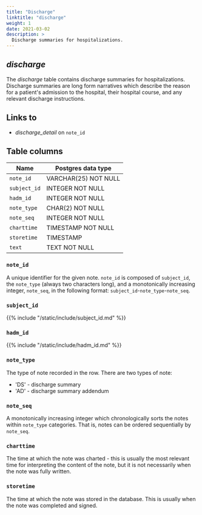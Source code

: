 ```yaml
---
title: "Discharge"
linktitle: "discharge"
weight: 1
date: 2021-03-02
description: >
  Discharge summaries for hospitalizations.
---
```


## *discharge*

The *discharge* table contains discharge summaries for hospitalizations. Discharge summaries are long form narratives which describe the reason for a patient's admission to the hospital, their hospital course, and any relevant discharge instructions.

## Links to

* *discharge_detail* on `note_id`

<!--

# Important considerations

-->

## Table columns

Name | Postgres data type
---- | ----
`note_id` | VARCHAR(25) NOT NULL
`subject_id` | INTEGER NOT NULL
`hadm_id` | INTEGER NOT NULL
`note_type` | CHAR(2) NOT NULL
`note_seq` | INTEGER NOT NULL
`charttime` | TIMESTAMP NOT NULL
`storetime` | TIMESTAMP
`text` | TEXT NOT NULL

### `note_id`

A unique identifier for the given note. `note_id` is composed of `subject_id`, the `note_type` (always two characters long), and a monotonically increasing integer, `note_seq`, in the following format: `subject_id`-`note_type`-`note_seq`.

### `subject_id`

{{% include "/static/include/subject_id.md" %}}

### `hadm_id`

{{% include "/static/include/hadm_id.md" %}}

### `note_type`

The type of note recorded in the row. There are two types of note:

* 'DS' - discharge summary
* 'AD' - discharge summary addendum
<!--

* 'OP' - operating room note
* 'AO' - operating room note addendum

--->
### `note_seq`

A monotonically increasing integer which chronologically sorts the notes within `note_type` categories. That is, notes can be ordered sequentially by `note_seq`.

### `charttime`

The time at which the note was charted - this is usually the most relevant time for interpreting the content of the note, but it is not necessarily when the note was fully written.

### `storetime`

The time at which the note was stored in the database. This is usually when the note was completed and signed.
